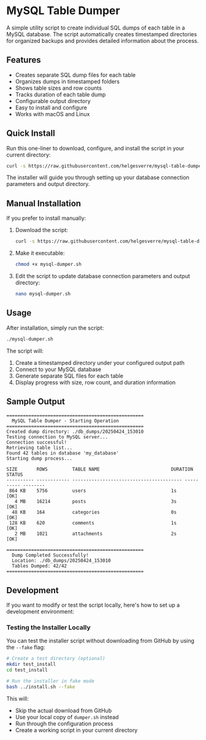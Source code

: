 # MySQL Table Dumper

A simple utility script to create individual SQL dumps of each table in a MySQL database. The script automatically
creates timestamped directories for organized backups and provides detailed information about the process.

## Features

- Creates separate SQL dump files for each table
- Organizes dumps in timestamped folders
- Shows table sizes and row counts
- Tracks duration of each table dump
- Configurable output directory
- Easy to install and configure
- Works with macOS and Linux

## Quick Install

Run this one-liner to download, configure, and install the script in your current directory:

```bash
curl -s https://raw.githubusercontent.com/helgesverre/mysql-table-dumper/main/install.sh | bash
```

The installer will guide you through setting up your database connection parameters and output directory.

## Manual Installation

If you prefer to install manually:

1. Download the script:
   ```bash
   curl -s https://raw.githubusercontent.com/helgesverre/mysql-table-dumper/main/dumper.sh > mysql-dumper.sh
   ```

2. Make it executable:
   ```bash
   chmod +x mysql-dumper.sh
   ```

3. Edit the script to update database connection parameters and output directory:
   ```bash
   nano mysql-dumper.sh
   ```

## Usage

After installation, simply run the script:

```bash
./mysql-dumper.sh
```

The script will:

1. Create a timestamped directory under your configured output path
2. Connect to your MySQL database
3. Generate separate SQL files for each table
4. Display progress with size, row count, and duration information

## Sample Output

```
==================================================
  MySQL Table Dumper - Starting Operation
==================================================
Created dump directory: ./db_dumps/20250424_153010
Testing connection to MySQL server...
Connection successful!
Retrieving table list...
Found 42 tables in database 'my_database'
Starting dump process...

SIZE       ROWS         TABLE NAME                          DURATION   STATUS
---------- ------------ ---------------------------------------- ---------- --------
 864 KB    5756         users                               1s        [OK]
   4 MB    16214        posts                               3s        [OK]
  48 KB    164          categories                          0s        [OK]
 128 KB    620          comments                            1s        [OK]
   2 MB    1021         attachments                         2s        [OK]

==================================================
  Dump Completed Successfully!
  Location: ./db_dumps/20250424_153010
  Tables Dumped: 42/42
==================================================
```

## Development

If you want to modify or test the script locally, here's how to set up a development environment:

### Testing the Installer Locally

You can test the installer script without downloading from GitHub by using the `--fake` flag:

```bash
# Create a test directory (optional)
mkdir test_install
cd test_install

# Run the installer in fake mode
bash ../install.sh --fake
```

This will:

- Skip the actual download from GitHub
- Use your local copy of `dumper.sh` instead
- Run through the configuration process
- Create a working script in your current directory